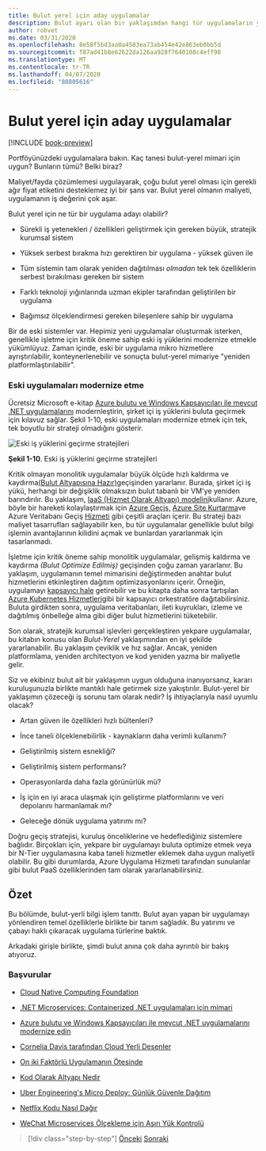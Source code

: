 ```yaml
---
title: Bulut yerel için aday uygulamalar
description: Bulut ayarı olan bir yaklaşımdan hangi tür uygulamaların yararlandığını öğrenin
author: robvet
ms.date: 03/31/2020
ms.openlocfilehash: 8e58f5bd3aa0a4503ea73ab454e42e863eb0bb5d
ms.sourcegitcommit: f87ad41b8e62622da126aa928f7640108c4eff98
ms.translationtype: MT
ms.contentlocale: tr-TR
ms.lasthandoff: 04/07/2020
ms.locfileid: "80805616"
---
```

# <a name="candidate-apps-for-cloud-native"></a>Bulut yerel için aday uygulamalar

[!INCLUDE [book-preview](../../../includes/book-preview.md)]

Portföyünüzdeki uygulamalara bakın. Kaç tanesi bulut-yerel mimari için uygun? Bunların tümü? Belki biraz?

Maliyet/fayda çözümlemesi uygulayarak, çoğu bulut yerel olması için gerekli ağır fiyat etiketini desteklemez iyi bir şans var. Bulut yerel olmanın maliyeti, uygulamanın iş değerini çok aşar.

Bulut yerel için ne tür bir uygulama adayı olabilir?

- Sürekli iş yetenekleri / özellikleri geliştirmek için gereken büyük, stratejik kurumsal sistem

- Yüksek serbest bırakma hızı gerektiren bir uygulama - yüksek güven ile

- Tüm sistemin tam olarak yeniden dağıtılması *olmadan* tek tek özelliklerin serbest bırakılması gereken bir sistem

- Farklı teknoloji yığınlarında uzman ekipler tarafından geliştirilen bir uygulama

- Bağımsız ölçeklendirmesi gereken bileşenlere sahip bir uygulama

Bir de eski sistemler var. Hepimiz yeni uygulamalar oluşturmak isterken, genellikle işletme için kritik öneme sahip eski iş yüklerini modernize etmekle yükümlüyuz. Zaman içinde, eski bir uygulama mikro hizmetlere ayrıştırılabilir, konteynerlenebilir ve sonuçta bulut-yerel mimariye "yeniden platformlaştırılabilir".

### <a name="modernizing-legacy-apps"></a>Eski uygulamaları modernize etme

Ücretsiz Microsoft e-kitap [Azure bulutu ve Windows Kapsayıcıları ile mevcut .NET uygulamalarını](https://dotnet.microsoft.com/download/thank-you/modernizing-existing-net-apps-ebook) modernleştirin, şirket içi iş yüklerini buluta geçirmek için kılavuz sağlar. Şekil 1-10, eski uygulamaları modernize etmek için tek, tek boyutlu bir strateji olmadığını gösterir.

![Eski iş yüklerini geçirme stratejileri](./media/strategies-for-migrating-legacy-workloads.png)

**Şekil 1-10**. Eski iş yüklerini geçirme stratejileri

Kritik olmayan monolitik uygulamalar büyük ölçüde hızlı kaldırma ve kaydırma[(Bulut Altyapısına Hazır)](../modernize-with-azure-containers/lift-and-shift-existing-apps-azure-iaas.md)geçişinden yararlanır. Burada, şirket içi iş yükü, herhangi bir değişiklik olmaksızın bulut tabanlı bir VM'ye yeniden barındırılır. Bu yaklaşım, [IaaS (Hizmet Olarak Altyapı) modelini](https://azure.microsoft.com/overview/what-is-iaas/)kullanır. Azure, böyle bir hareketi kolaylaştırmak için [Azure Geçiş,](https://azure.microsoft.com/services/azure-migrate/) [Azure Site Kurtarma](https://azure.microsoft.com/services/site-recovery/)ve Azure Veritabanı Geçiş [Hizmeti](https://azure.microsoft.com/campaigns/database-migration/) gibi çeşitli araçları içerir. Bu strateji bazı maliyet tasarrufları sağlayabilir ken, bu tür uygulamalar genellikle bulut bilgi işlemin avantajlarının kilidini açmak ve bunlardan yararlanmak için tasarlanmadı.

İşletme için kritik öneme sahip monolitik uygulamalar, gelişmiş kaldırma ve kaydırma *(Bulut Optimize Edilmiş)* geçişinden çoğu zaman yararlanır. Bu yaklaşım, uygulamanın temel mimarisini değiştirmeden anahtar bulut hizmetlerini etkinleştiren dağıtım optimizasyonlarını içerir. Örneğin, uygulamayı [kapsayıcı hale](https://docs.microsoft.com/virtualization/windowscontainers/about/) getirebilir ve bu kitapta daha sonra tartışılan [Azure Kubernetes Hizmetleri](https://azure.microsoft.com/services/kubernetes-service/)gibi bir kapsayıcı orkestratöre dağıtabilirsiniz. Buluta girdikten sonra, uygulama veritabanları, ileti kuyrukları, izleme ve dağıtılmış önbelleğe alma gibi diğer bulut hizmetlerini tüketebilir.

Son olarak, stratejik kurumsal işlevleri gerçekleştiren yekpare uygulamalar, bu kitabın konusu olan *Bulut-Yerel* yaklaşımından en iyi şekilde yararlanabilir. Bu yaklaşım çeviklik ve hız sağlar. Ancak, yeniden platformlama, yeniden architectyon ve kod yeniden yazma bir maliyetle gelir.

Siz ve ekibiniz bulut ait bir yaklaşımın uygun olduğuna inanıyorsanız, kararı kuruluşunuzla birlikte mantıklı hale getirmek size yakıştırılır. Bulut-yerel bir yaklaşımın çözeceği iş sorunu tam olarak nedir? İş ihtiyaçlarıyla nasıl uyumlu olacak?

- Artan güven ile özellikleri hızlı bültenleri?

- İnce taneli ölçeklenebilirlik - kaynakların daha verimli kullanımı?

- Geliştirilmiş sistem esnekliği?

- Geliştirilmiş sistem performansı?

- Operasyonlarda daha fazla görünürlük mü?

- İş için en iyi araca ulaşmak için geliştirme platformlarını ve veri depolarını harmanlamak mı?

- Geleceğe dönük uygulama yatırımı mı?

Doğru geçiş stratejisi, kuruluş önceliklerine ve hedeflediğiniz sistemlere bağlıdır. Birçokları için, yekpare bir uygulamayı buluta optimize etmek veya bir N-Tier uygulamasına kaba taneli hizmetler eklemek daha uygun maliyetli olabilir. Bu gibi durumlarda, Azure Uygulama Hizmeti tarafından sunulanlar gibi bulut PaaS özelliklerinden tam olarak yararlanabilirsiniz.

## <a name="summary"></a>Özet

Bu bölümde, bulut-yerli bilgi işlem tanıttı. Bulut ayarı yapan bir uygulamayı yönlendiren temel özelliklerle birlikte bir tanım sağladık. Bu yatırımı ve çabayı haklı çıkaracak uygulama türlerine baktık.

Arkadaki girişle birlikte, şimdi bulut anına çok daha ayrıntılı bir bakış atıyoruz.

### <a name="references"></a>Başvurular

- [Cloud Native Computing Foundation](https://www.cncf.io/)

- [.NET Microservices: Containerized .NET uygulamaları için mimari](https://dotnet.microsoft.com/download/thank-you/microservices-architecture-ebook)

- [Azure bulutu ve Windows Kapsayıcıları ile mevcut .NET uygulamalarını modernize edin](https://dotnet.microsoft.com/download/thank-you/modernizing-existing-net-apps-ebook)

- [Cornelia Davis tarafından Cloud Yerli Desenler](https://www.manning.com/books/cloud-native-patterns)

- [On iki Faktörlü Uygulamanın Ötesinde](https://content.pivotal.io/blog/beyond-the-twelve-factor-app)

- [Kod Olarak Altyapı Nedir](https://docs.microsoft.com/azure/devops/learn/what-is-infrastructure-as-code)

- [Uber Engineering's Micro Deploy: Günlük Güvenle Dağıtım](https://eng.uber.com/micro-deploy/)

- [Netflix Kodu Nasıl Dağır](https://www.infoq.com/news/2013/06/netflix/)

- [WeChat Microservices Ölçekleme için Aşırı Yük Kontrolü](https://www.cs.columbia.edu/~ruigu/papers/socc18-final100.pdf)

>[!div class="step-by-step"]
>[Önceki](definition.md)
>[Sonraki](introduce-eshoponcontainers-reference-app.md)
